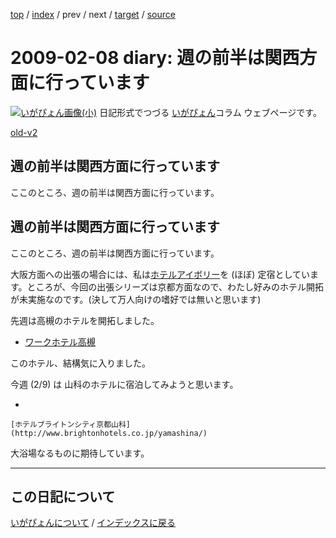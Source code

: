 [top](https://igapyon.github.io/diary/) 
 / [index](https://igapyon.github.io/diary/2009/index.html) 
 / prev 
 / next 
 / [target](https://igapyon.github.io/diary/2009/ig090208.html) 
 / [source](https://github.com/igapyon/diary/blob/gh-pages/2009/ig090208.html.src.md) 

2009-02-08 diary: 週の前半は関西方面に行っています
=====================================================================================================
[![いがぴょん画像(小)](https://igapyon.github.io/diary/images/iga200306s.jpg "いがぴょん")](https://igapyon.github.io/diary/memo/memoigapyon.html) 日記形式でつづる [いがぴょん](https://igapyon.github.io/diary/memo/memoigapyon.html)コラム ウェブページです。

[old-v2](ig090208-orig.html)

## 週の前半は関西方面に行っています

ここのところ、週の前半は関西方面に行っています。

## 週の前半は関西方面に行っています

ここのところ、週の前半は関西方面に行っています。

大阪方面への出張の場合には、私は[ホテルアイボリー](http://www.hotel-ivory.co.jp/)を (ほぼ) 定宿としています。ところが、今回の出張シリーズは京都方面なので、わたし好みのホテル開拓が未実施なのです。(決して万人向けの嗜好では無いと思います)

先週は高槻のホテルを開拓しました。

* [ワークホテル高槻](http://www.workhotel.jp/)

このホテル、結構気に入りました。

今週 (2/9) は 山科のホテルに宿泊してみようと思います。

* 
  
```
[ホテルブライトンシティ京都山科](http://www.brightonhotels.co.jp/yamashina/)
```

大浴場なるものに期待しています。


----------------------------------------------------------------------------------------------------

## この日記について
[いがぴょんについて](https://igapyon.github.io/diary/memo/memoigapyon.html) / [インデックスに戻る](https://igapyon.github.io/diary/idxall.html)
